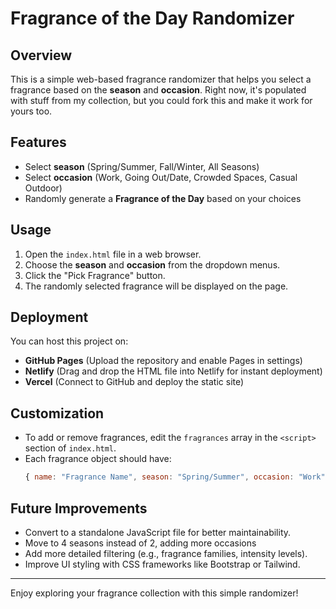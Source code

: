# Fragrance of the Day Randomizer

## Overview
This is a simple web-based fragrance randomizer that helps you select a fragrance based on the **season** and **occasion**. Right now, it's populated with stuff from my collection, but you could fork this and make it work for yours too. 

## Features
- Select **season** (Spring/Summer, Fall/Winter, All Seasons)
- Select **occasion** (Work, Going Out/Date, Crowded Spaces, Casual Outdoor)
- Randomly generate a **Fragrance of the Day** based on your choices

## Usage
1. Open the `index.html` file in a web browser.
2. Choose the **season** and **occasion** from the dropdown menus.
3. Click the "Pick Fragrance" button.
4. The randomly selected fragrance will be displayed on the page.

## Deployment
You can host this project on:
- **GitHub Pages** (Upload the repository and enable Pages in settings)
- **Netlify** (Drag and drop the HTML file into Netlify for instant deployment)
- **Vercel** (Connect to GitHub and deploy the static site)

## Customization
- To add or remove fragrances, edit the `fragrances` array in the `<script>` section of `index.html`.
- Each fragrance object should have:
  ```javascript
  { name: "Fragrance Name", season: "Spring/Summer", occasion: "Work" }
  ```

## Future Improvements
- Convert to a standalone JavaScript file for better maintainability.
- Move to 4 seasons instead of 2, adding more occasions
- Add more detailed filtering (e.g., fragrance families, intensity levels).
- Improve UI styling with CSS frameworks like Bootstrap or Tailwind.

---
Enjoy exploring your fragrance collection with this simple randomizer!
